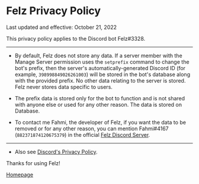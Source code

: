 # Felz Privacy Policy

Last updated and effective: October 21, 2022

This privacy policy applies to the Discord bot Felz#3328.

---

- By default, Felz does not store any data. If a server member with the Manage Server permission uses the `setprefix` command to change the bot's prefix, then the server's automatically-generated Discord ID (for example, `398998849026261003`) will be stored in the bot's database along with the provided prefix. No other data relating to the server is stored. Felz never stores data specific to users.

- The prefix data is stored only for the bot to function and is not shared with anyone else or used for any other reason. The data is stored on Database.

- To contact me Fahmi, the developer of Felz, if you want the data to be removed or for any other reason, you can mention Fahmi#4167 (`882371874120675379`) in the official [Felz Discord Server](https://discord.gg/VEpgPRSGCw).

---
- Also see [Discord's Privacy Policy](https://discord.com/privacy).

Thanks for using Felz!

[Homepage](/)

